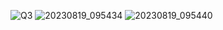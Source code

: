 ![Q3](https://github.com/GBlanch/Multivar.-calculus-on-AFM/assets/136500426/15fda3ae-d3c3-4c48-95a1-419cd4d11ad3)
![20230819_095434](https://github.com/GBlanch/Multivar.-calculus-on-AFM/assets/136500426/52a78b9c-1a0e-4c7b-8d48-acfeeed34612)
![20230819_095440](https://github.com/GBlanch/Multivar.-calculus-on-AFM/assets/136500426/63e2f5ac-ae6b-4db0-b2e7-01c29b90d85b)
